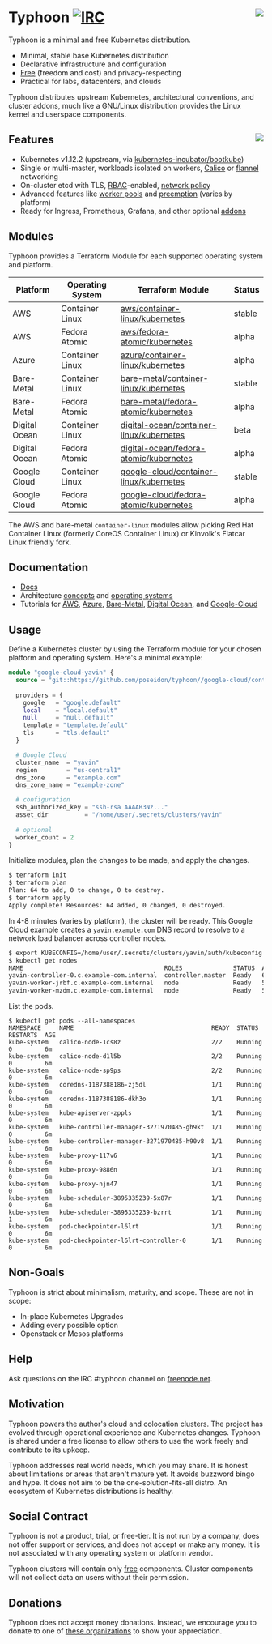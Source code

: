 # Typhoon [![IRC](https://img.shields.io/badge/freenode-%23typhoon-0099ef.svg)]() <img align="right" src="https://storage.googleapis.com/poseidon/typhoon-logo.png">

Typhoon is a minimal and free Kubernetes distribution.

* Minimal, stable base Kubernetes distribution
* Declarative infrastructure and configuration
* [Free](#social-contract) (freedom and cost) and privacy-respecting
* Practical for labs, datacenters, and clouds

Typhoon distributes upstream Kubernetes, architectural conventions, and cluster addons, much like a GNU/Linux distribution provides the Linux kernel and userspace components.

## Features <a href="https://www.cncf.io/certification/software-conformance/"><img align="right" src="https://storage.googleapis.com/poseidon/certified-kubernetes.png"></a>

* Kubernetes v1.12.2 (upstream, via [kubernetes-incubator/bootkube](https://github.com/kubernetes-incubator/bootkube))
* Single or multi-master, workloads isolated on workers, [Calico](https://www.projectcalico.org/) or [flannel](https://github.com/coreos/flannel) networking
* On-cluster etcd with TLS, [RBAC](https://kubernetes.io/docs/admin/authorization/rbac/)-enabled, [network policy](https://kubernetes.io/docs/concepts/services-networking/network-policies/)
* Advanced features like [worker pools](https://typhoon.psdn.io/advanced/worker-pools/) and [preemption](https://typhoon.psdn.io/cl/google-cloud/#preemption) (varies by platform)
* Ready for Ingress, Prometheus, Grafana, and other optional [addons](https://typhoon.psdn.io/addons/overview/)

## Modules

Typhoon provides a Terraform Module for each supported operating system and platform.

| Platform      | Operating System | Terraform Module | Status |
|---------------|------------------|------------------|--------|
| AWS           | Container Linux  | [aws/container-linux/kubernetes](aws/container-linux/kubernetes) | stable |
| AWS           | Fedora Atomic    | [aws/fedora-atomic/kubernetes](aws/fedora-atomic/kubernetes) | alpha |
| Azure         | Container Linux  | [azure/container-linux/kubernetes](cl/azure.md) | alpha |
| Bare-Metal    | Container Linux  | [bare-metal/container-linux/kubernetes](bare-metal/container-linux/kubernetes) | stable |
| Bare-Metal    | Fedora Atomic    | [bare-metal/fedora-atomic/kubernetes](bare-metal/fedora-atomic/kubernetes) | alpha |
| Digital Ocean | Container Linux  | [digital-ocean/container-linux/kubernetes](digital-ocean/container-linux/kubernetes) | beta |
| Digital Ocean | Fedora Atomic    | [digital-ocean/fedora-atomic/kubernetes](digital-ocean/fedora-atomic/kubernetes) | alpha |
| Google Cloud  | Container Linux  | [google-cloud/container-linux/kubernetes](google-cloud/container-linux/kubernetes) | stable |
| Google Cloud  | Fedora Atomic    | [google-cloud/fedora-atomic/kubernetes](google-cloud/fedora-atomic/kubernetes) | alpha |

The AWS and bare-metal `container-linux` modules allow picking Red Hat Container Linux (formerly CoreOS Container Linux) or Kinvolk's Flatcar Linux friendly fork.

## Documentation

* [Docs](https://typhoon.psdn.io)
* Architecture [concepts](https://typhoon.psdn.io/architecture/concepts/) and [operating systems](https://typhoon.psdn.io/architecture/operating-systems/)
* Tutorials for [AWS](docs/cl/aws.md), [Azure](docs/cl/azure.md), [Bare-Metal](docs/cl/bare-metal.md), [Digital Ocean](docs/cl/digital-ocean.md), and [Google-Cloud](docs/cl/google-cloud.md)

## Usage

Define a Kubernetes cluster by using the Terraform module for your chosen platform and operating system. Here's a minimal example:

```tf
module "google-cloud-yavin" {
  source = "git::https://github.com/poseidon/typhoon//google-cloud/container-linux/kubernetes?ref=v1.12.2"
  
  providers = {
    google   = "google.default"
    local    = "local.default"
    null     = "null.default"
    template = "template.default"
    tls      = "tls.default"
  }

  # Google Cloud
  cluster_name  = "yavin"
  region        = "us-central1"
  dns_zone      = "example.com"
  dns_zone_name = "example-zone"

  # configuration
  ssh_authorized_key = "ssh-rsa AAAAB3Nz..."
  asset_dir          = "/home/user/.secrets/clusters/yavin"
  
  # optional
  worker_count = 2
}
```

Initialize modules, plan the changes to be made, and apply the changes.

```sh
$ terraform init
$ terraform plan
Plan: 64 to add, 0 to change, 0 to destroy.
$ terraform apply
Apply complete! Resources: 64 added, 0 changed, 0 destroyed.
```

In 4-8 minutes (varies by platform), the cluster will be ready. This Google Cloud example creates a `yavin.example.com` DNS record to resolve to a network load balancer across controller nodes.

```sh
$ export KUBECONFIG=/home/user/.secrets/clusters/yavin/auth/kubeconfig
$ kubectl get nodes
NAME                                       ROLES              STATUS  AGE  VERSION
yavin-controller-0.c.example-com.internal  controller,master  Ready   6m   v1.12.2
yavin-worker-jrbf.c.example-com.internal   node               Ready   5m   v1.12.2
yavin-worker-mzdm.c.example-com.internal   node               Ready   5m   v1.12.2
```

List the pods.

```
$ kubectl get pods --all-namespaces
NAMESPACE     NAME                                      READY  STATUS    RESTARTS  AGE
kube-system   calico-node-1cs8z                         2/2    Running   0         6m
kube-system   calico-node-d1l5b                         2/2    Running   0         6m
kube-system   calico-node-sp9ps                         2/2    Running   0         6m
kube-system   coredns-1187388186-zj5dl                  1/1    Running   0         6m
kube-system   coredns-1187388186-dkh3o                  1/1    Running   0         6m
kube-system   kube-apiserver-zppls                      1/1    Running   0         6m
kube-system   kube-controller-manager-3271970485-gh9kt  1/1    Running   0         6m
kube-system   kube-controller-manager-3271970485-h90v8  1/1    Running   1         6m
kube-system   kube-proxy-117v6                          1/1    Running   0         6m
kube-system   kube-proxy-9886n                          1/1    Running   0         6m
kube-system   kube-proxy-njn47                          1/1    Running   0         6m
kube-system   kube-scheduler-3895335239-5x87r           1/1    Running   0         6m
kube-system   kube-scheduler-3895335239-bzrrt           1/1    Running   1         6m
kube-system   pod-checkpointer-l6lrt                    1/1    Running   0         6m
kube-system   pod-checkpointer-l6lrt-controller-0       1/1    Running   0         6m
```

## Non-Goals

Typhoon is strict about minimalism, maturity, and scope. These are not in scope:

* In-place Kubernetes Upgrades
* Adding every possible option
* Openstack or Mesos platforms

## Help

Ask questions on the IRC #typhoon channel on [freenode.net](http://freenode.net/).

## Motivation

Typhoon powers the author's cloud and colocation clusters. The project has evolved through operational experience and Kubernetes changes. Typhoon is shared under a free license to allow others to use the work freely and contribute to its upkeep.

Typhoon addresses real world needs, which you may share. It is honest about limitations or areas that aren't mature yet. It avoids buzzword bingo and hype. It does not aim to be the one-solution-fits-all distro. An ecosystem of Kubernetes distributions is healthy.

## Social Contract

Typhoon is not a product, trial, or free-tier. It is not run by a company, does not offer support or services, and does not accept or make any money. It is not associated with any operating system or platform vendor.

Typhoon clusters will contain only [free](https://www.debian.org/intro/free) components. Cluster components will not collect data on users without their permission.

## Donations

Typhoon does not accept money donations. Instead, we encourage you to donate to one of [these organizations](https://github.com/poseidon/typhoon/wiki/Donations) to show your appreciation.
